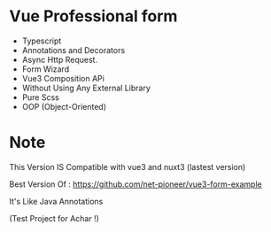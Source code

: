 # Vue Professional form


- Typescript
- Annotations and Decorators
- Async Http Request.
- Form Wizard
- Vue3 Composition APi
- Without Using Any External Library
- Pure Scss
- OOP (Object-Oriented)

# Note 
This Version IS Compatible with vue3 and nuxt3 (lastest version)

Best Version Of :
https://github.com/net-pioneer/vue3-form-example


It's Like Java Annotations 

(Test Project for Achar !)